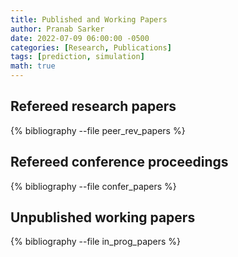 ```yaml
---
title: Published and Working Papers
author: Pranab Sarker
date: 2022-07-09 06:00:00 -0500
categories: [Research, Publications]
tags: [prediction, simulation]
math: true
---
```


## Refereed research papers
{% bibliography --file peer_rev_papers %}

## Refereed conference proceedings
{% bibliography --file confer_papers %}

## Unpublished working papers
{% bibliography --file in_prog_papers %}